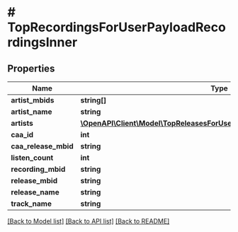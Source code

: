 # # TopRecordingsForUserPayloadRecordingsInner

## Properties

Name | Type | Description | Notes
------------ | ------------- | ------------- | -------------
**artist_mbids** | **string[]** |  | [optional]
**artist_name** | **string** |  | [optional]
**artists** | [**\OpenAPI\Client\Model\TopReleasesForUserPayloadReleasesInnerArtistsInner[]**](TopReleasesForUserPayloadReleasesInnerArtistsInner.md) |  | [optional]
**caa_id** | **int** |  | [optional]
**caa_release_mbid** | **string** |  | [optional]
**listen_count** | **int** |  | [optional]
**recording_mbid** | **string** |  | [optional]
**release_mbid** | **string** |  | [optional]
**release_name** | **string** |  | [optional]
**track_name** | **string** |  | [optional]

[[Back to Model list]](../../README.md#models) [[Back to API list]](../../README.md#endpoints) [[Back to README]](../../README.md)
